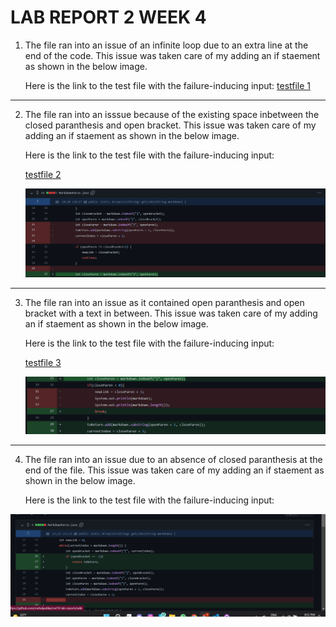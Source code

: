 # LAB REPORT 2 WEEK 4

1. The file  ran into an issue of an infinite loop due to an extra line at the end of the code. This issue was taken care of my adding an if staement as shown in the below image. 
 

    Here is the link to the test file with the failure-inducing input:
      [testfile 1](https://github.com/snehalyutika/cse15l-lab-reports/blob/main/test.md)

  
 

-------------------------------------------------------------

2. The file ran into an isssue because of the existing space inbetween the closed paranthesis and open bracket. This issue was taken care of my adding an if staement as shown in the below image. 

    Here is the link to the test file with the failure-inducing input:

    [testfile 2](https://github.com/snehalyutika/cse15l-lab-reports/blob/main/test1.md)

    ![Image](change2.png)

----------------------------------------------------------------
3. The file ran into an issue as it contained open paranthesis and open bracket with a text in between. This issue was taken care of my adding an if staement as shown in the below image. 


    Here is the link to the test file with the failure-inducing input:

    [testfile 3](https://github.com/snehalyutika/cse15l-lab-reports/blob/main/test2.md)

    ![Image](change3.png)
-----------------------------------------------------
4.  The file ran into an issue due to an absence of closed paranthesis at the end of the file.  This issue was taken care of my adding an if staement as shown in the below image. 
 

    Here is the link to the test file with the failure-inducing input:


   ![Image](change.png)